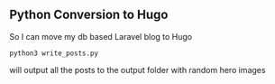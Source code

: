 ## Python Conversion to Hugo

So I can move my db based Laravel blog to Hugo

```
python3 write_posts.py
```

will output all the posts to the output folder with random hero images
